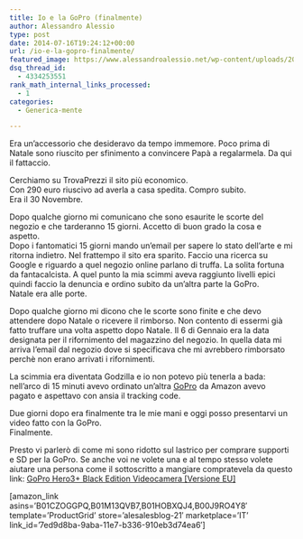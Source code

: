 ```yaml
---
title: Io e la GoPro (finalmente)
author: Alessandro Alessio
type: post
date: 2014-07-16T19:24:12+00:00
url: /io-e-la-gopro-finalmente/
featured_image: https://www.alessandroalessio.net/wp-content/uploads/2014/07/GoPro-HERO3-Black-Edition-Camera-+-Remote1-e1405084677752-219x146.jpg
dsq_thread_id:
  - 4334253551
rank_math_internal_links_processed:
  - 1
categories:
  - Generica-mente

---
```

Era un&#8217;accessorio che desideravo da tempo immemore. Poco prima di Natale sono riuscito per sfinimento a convincere Papà a regalarmela. Da qui il fattaccio.

Cerchiamo su TrovaPrezzi il sito più economico.  
Con 290 euro riuscivo ad averla a casa spedita. Compro subito.  
Era il 30 Novembre.

Dopo qualche giorno mi comunicano che sono esaurite le scorte del negozio e che tarderanno 15 giorni. Accetto di buon grado la cosa e aspetto.  
Dopo i fantomatici 15 giorni mando un&#8217;email per sapere lo stato dell&#8217;arte e mi ritorna indietro. Nel frattempo il sito era sparito. Faccio una ricerca su Google e riguardo a quel negozio online parlano di truffa. La solita fortuna da fantacalcista. A quel punto la mia scimmi aveva raggiunto livelli epici quindi faccio la denuncia e ordino subito da un&#8217;altra parte la GoPro.  
Natale era alle porte.

Dopo qualche giorno mi dicono che le scorte sono finite e che devo attendere dopo Natale o ricevere il rimborso. Non contento di essermi già fatto truffare una volta aspetto dopo Natale. Il 6 di Gennaio era la data designata per il rifornimento del magazzino del negozio. In quella data mi arriva l&#8217;email dal negozio dove si specificava che mi avrebbero rimborsato perchè non erano arrivati i rifornimenti.

La scimmia era diventata Godzilla e io non potevo più tenerla a bada: nell&#8217;arco di 15 minuti avevo ordinato un&#8217;altra [GoPro][1]<img loading="lazy" style="border: none !important; margin: 0px !important;" src="http://ir-it.amazon-adsystem.com/e/ir?t=alesalesblog-21&l=as2&o=29&a=B00F3F0GLU" alt="" width="1" height="1" border="0" /> da Amazon avevo pagato e aspettavo con ansia il tracking code.

Due giorni dopo era finalmente tra le mie mani e oggi posso presentarvi un video fatto con la GoPro.  
Finalmente.



Presto vi parlerò di come mi sono ridotto sul lastrico per comprare supporti e SD per la GoPro. Se anche voi ne volete una e al tempo stesso volete aiutare una persona come il sottoscritto a mangiare compratevela da questo link: [GoPro Hero3+ Black Edition Videocamera [Versione EU]][1]<img loading="lazy" style="border: none !important; margin: 0px !important;" src="http://ir-it.amazon-adsystem.com/e/ir?t=alesalesblog-21&l=as2&o=29&a=B00F3F0GLU" alt="" width="1" height="1" border="0" />

[amazon\_link asins=&#8217;B01CZOGGPQ,B01M13QVB7,B01HOBXQJ4,B00J9RO4Y8&#8242; template=&#8217;ProductGrid&#8217; store=&#8217;alesalesblog-21&#8242; marketplace=&#8217;IT&#8217; link\_id=&#8217;7ed9d8ba-9aba-11e7-b336-910eb3d74ea6&#8242;]

 [1]: http://www.amazon.it/gp/product/B00F3F0GLU/ref=as_li_qf_sp_asin_tl?ie=UTF8&camp=3370&creative=23322&creativeASIN=B00F3F0GLU&linkCode=as2&tag=alesalesblog-21